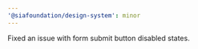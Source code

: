 ```yaml
---
'@siafoundation/design-system': minor
---
```


Fixed an issue with form submit button disabled states.
